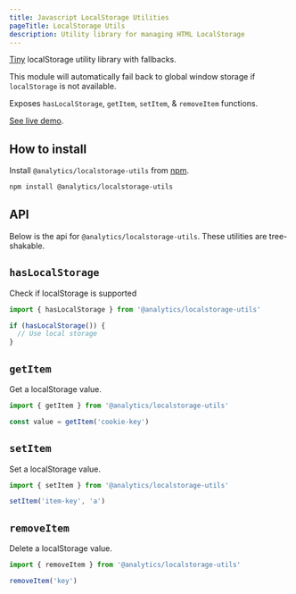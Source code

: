 ```yaml
---
title: Javascript LocalStorage Utilities
pageTitle: LocalStorage Utils
description: Utility library for managing HTML LocalStorage
---
```


[Tiny](https://bundlephobia.com/result?p=@analytics/localstorage-utils) localStorage utility library with fallbacks.

This module will automatically fail back to global window storage if `localStorage` is not available.

Exposes `hasLocalStorage`, `getItem`, `setItem`, & `removeItem` functions.

[See live demo](https://utils-localstorage.netlify.app/).

## How to install

Install `@analytics/localstorage-utils` from [npm](https://www.npmjs.com/package/@analytics/localstorage-utils).

```bash
npm install @analytics/localstorage-utils
```

## API

Below is the api for `@analytics/localstorage-utils`. These utilities are tree-shakable.

## `hasLocalStorage`

Check if localStorage is supported

```js
import { hasLocalStorage } from '@analytics/localstorage-utils'

if (hasLocalStorage()) {
  // Use local storage 
}
```

## `getItem`

Get a localStorage value.

```js
import { getItem } from '@analytics/localstorage-utils'

const value = getItem('cookie-key')
```

## `setItem`

Set a localStorage value.

```js
import { setItem } from '@analytics/localstorage-utils'

setItem('item-key', 'a')
```

## `removeItem`

Delete a localStorage value.

```js
import { removeItem } from '@analytics/localstorage-utils'

removeItem('key')
```
